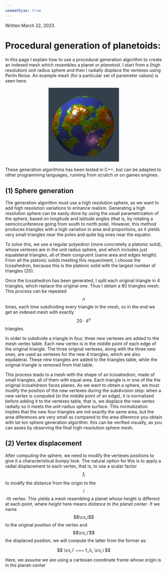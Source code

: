 ```yaml
---
usemathjax: true
---
```


<script src="https://cdn.mathjax.org/mathjax/latest/MathJax.js?config=TeX-AMS-MML_HTMLorMML" type="text/javascript"></script>

$$
   \newcommand{\cv}{\mathbf{v}}
$$

Written March 22, 2023.

# Procedural generation of planetoids:

In this page I explain how to use a procedural generation algorithm to create an indexed mesh which resembles a planet or _planetoid_. I start from a (high resolution) unit radius sphere and then I radially displace the vertexes using Perlin Noise. An example mesh (for a particular set of parameter values) is seen here:

<center>
<img src="imgs/img11.png" width="45%"/>
</center>

These generation algorithms has been tested in C++, but can be adapted to other programming languages, running from scratch or on games engines.


## (1) Sphere generation

The generation algorithm must use a high resolution sphere, as we want to add high resolution variations to enhance realism. Generating a high resolution sphere can be easily done by using the usual parametrization of the sphere, based on longitude and latitude angles (that is, by rotating a semicircunference going from south to north pole). However, this method produces triangles with a high variation in area and proportions, as it yields very small triangles near the poles and quite big ones near the equator. 

To solve this, we use a regular polyedron (more concretelly a platonic solid), whose vertexes are in the unit radius sphere, and which includes just equalateral triangles, all of them congruent (same area and edges length). From all the platonic solids meeting this requeriment, I choose the Icosahedron, because this is the platonic solid with the largest number of triangles (20). 


Once the Icosahedron has been generated, I split each original triangle in 4 triangles, which replace the original one. Thus I obtain a 80 triangles mesh. This process can be repeated $$n$$ times, each time subdividing every triangle in the mesh, so in the end we get an indexed mesh with exactly $$20\cdot 4^n$$ triangles. 

In order to subdivide a triangle in four, three new vertexes are added to the mesh vertex table. Each new vertex is in the middle point of each edge of the original triangle. The three original vertexes, along with the three new ones, are used as vertexes for the new 4 triangles, which are also equilateral. These new triangles are added to the triangles table, while the original triangle is removed from that table.


This process leads to a mesh with the shape of an Icosahedron, made of small triangles, all of them with equal area. Each triangle is in one of the the original Icosahdreon faces planes. As we want to obtain a sphere, we must modify the position of the new vertexes during the subdivision step: when a new vertex is computed (in the middle point of an edge), it is normalized before adding it to the vertexes table, that is, we displace the new vertex radially so it meets the unit-radius sphere surface. This normalization implies that the new four triangles are not exactly the same area, but the area diferences are very small as compared to the area diference you obtain with lat-lon sphere generation algorithm. this can be verified visually, as you can asses by observing the final high-resolution sphere mesh.


## (2) Vertex displacement

After computing the sphere, we need to modify the vertexes positions to give it a characteristical _bumpy_ look. The natural option for this is to apply a radial displacement to each vertex, that is, to use a scalar factor $$f_i$$ to modify the distance from the origin to the $$i$$-th vertex. This yields a mesh resembling a planet whose height is different at each point, where _height_ here means _distance to the planet center_. If we name $$\cv_i$$ to the original position of the vertex and $$\cv_i'$$ the displaced position, we will compute the latter from the former as:

$$
     \cv_i' ~=~ f_i\, \cv_i
$$ 

Here, we assume we are using a cartesian coordinate frame whose origin is in the planet-center